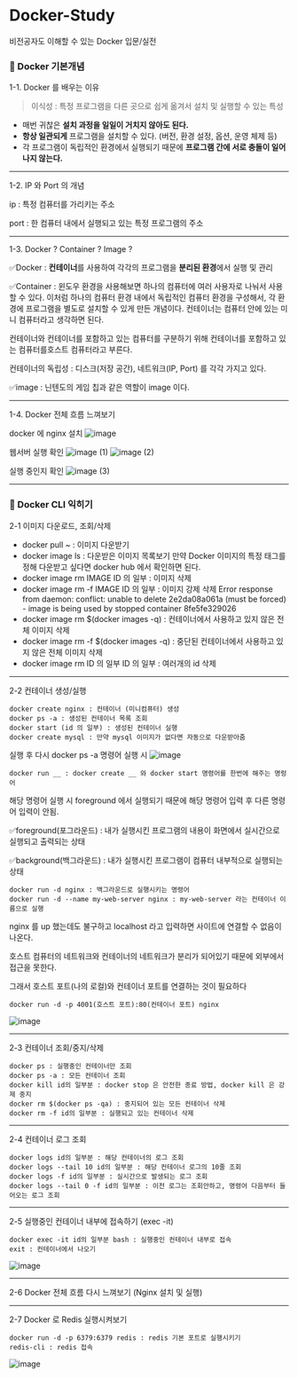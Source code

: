 # Docker-Study
비전공자도 이해할 수 있는 Docker 입문/실전

### :blossom: Docker 기본개념
1-1. Docker 를 배우는 이유

> 이식성 : 특정 프로그램을 다른 곳으로 쉽게 옮겨서 설치 및 실행할 수 있는 특성
> 
- 매번 귀찮은 **설치 과정을 일일이 거치지 않아도 된다.**
- **항상 일관되게** 프로그램을 설치할 수 있다. (버전, 환경 설정, 옵션, 운영 체제 등)
- 각 프로그램이 독립적인 환경에서 실행되기 때문에 **프로그램 간에 서로 충돌이 일어나지 않는다.**

---

1-2. IP 와 Port 의 개념

ip : 특정 컴퓨터를 가리키는 주소

port : 한 컴퓨터 내에서 실행되고 있는 특정 프로그램의 주소

---

1-3. Docker ? Container ? Image ?

✅Docker : **컨테이너**를 사용하여 각각의 프로그램을 **분리된 환경**에서 실행 및 관리

✅Container : 윈도우 환경을 사용해보면 하나의 컴퓨터에 여러 사용자로 나눠서 사용할 수 있다. 이처럼 하나의 컴퓨터 환경 내에서 독립적인 컴퓨터 환경을 구성해서, 각 환경에 프로그램을 별도로 설치할 수 있게 만든 개념이다. 컨테이너는 컴퓨터 안에 있는 미니 컴퓨터라고 생각하면 된다.

컨테이너와 컨테이너를 포함하고 있는 컴퓨터를 구분하기 위해 컨테이너를 포함하고 있는 컴퓨터를호스트 컴퓨터라고 부른다.

컨테이너의 독립성 : 디스크(저장 공간), 네트워크(IP, Port) 를 각각 가지고 있다.

✅image : 닌텐도의 게임 칩과 같은 역할이 image 이다. 

---

1-4. Docker 전체 흐름 느껴보기

docker 에 nginx 설치
![image](https://github.com/user-attachments/assets/4d524299-e851-480d-8116-43e86d659536)


웹서버 실행 확인
![image (1)](https://github.com/user-attachments/assets/aa7db88a-2950-463b-8e0f-69321b6c6005)
![image (2)](https://github.com/user-attachments/assets/49fa4f25-574f-4ccd-997e-8ce60054dbb8)

실행 중인지 확인
![image (3)](https://github.com/user-attachments/assets/697d2bd6-c0e8-4196-a9d2-5b8be0f2c5d2)

---
### :seedling: Docker CLI 익히기
2-1 이미지 다운로드, 조회/삭제
* docker pull ~ : 이미지 다운받기
* docker image ls : 다운받은 이미지 목록보기 만약 Docker 이미지의 특정 태그를 정해 다운받고 싶다면 docker hub 에서 확인하면 된다.
* docker image rm IMAGE ID 의 일부 : 이미지 삭제
* docker image rm -f IMAGE ID 의 일부 : 이미지 강제 삭제
Error response from daemon: conflict: unable to delete 2e2da08a061a (must be forced) - image is being used by stopped container 8fe5fe329026
* docker image rm $(docker images -q) : 컨테이너에서 사용하고 있지 않은 전체 이미지 삭제
* docker image rm -f $(docker images -q) : 중단된 컨테이너에서 사용하고 있지 않은 전체 이미지 삭제
* docker image rm ID 의 일부 ID 의 일부 : 여러개의 id 삭제
---
2-2 컨테이너 생성/실행
```
docker create nginx : 컨테이너 (미니컴퓨터) 생성
docker ps -a : 생성된 컨테이너 목록 조회
docker start (id 의 일부) : 생성된 컨테이너 실행
docker create mysql : 만약 mysql 이미지가 없다면 자동으로 다운받아줌
```
실행 후 다시 docker ps -a 명령어 실행 시
![image](https://github.com/user-attachments/assets/307fc7e9-64eb-4eac-b101-1cec1e4b5cbd)

```
docker run __ : docker create __ 와 docker start 명령어를 한번에 해주는 명렁어
```
해당 명령어 실행 시 foreground 에서 실행되기 때문에 해당 명령어 입력 후 다른 명령어 입력이 안됨.

✅foreground(포그라운드) : 내가 실행시킨 프로그램의 내용이 화면에서 실시간으로 실행되고 출력되는 상태

✅background(백그라운드) : 내가 실행시킨 프로그램이 컴퓨터 내부적으로 실행되는 상태

```
docker run -d nginx : 백그라운드로 실행시키는 명령어
docker run -d --name my-web-server nginx : my-web-server 라는 컨테이너 이름으로 실행
```
nginx 를 up 했는데도 불구하고 localhost 라고 입력하면 사이트에 연결할 수 없음이 나온다.

호스트 컴퓨터의 네트워크와 컨테이너의 네트워크가 분리가 되어있기 때문에 외부에서 접근을 못한다.

그래서 호스트 포트(나의 로컬)와 컨테이너 포트를 연결하는 것이 필요하다
```
docker run -d -p 4001(호스트 포트):80(컨테이너 포트) nginx
```
![image](https://github.com/user-attachments/assets/19706335-8d1a-4ccf-bb9b-b8cd909e682d)

---
2-3 컨테이너 조회/중지/삭제
```
docker ps : 실행중인 컨테이너만 조회
docker ps -a : 모든 컨테이너 조회
docker kill id의 일부분 : docker stop 은 안전한 종료 방법, docker kill 은 강제 중지
docker rm $(docker ps -qa) : 중지되어 있는 모든 컨테이너 삭제
docker rm -f id의 일부분 : 실행되고 있는 컨테이너 삭제
```
---
2-4 컨테이너 로그 조회
```
docker logs id의 일부분 : 해당 컨테이너의 로그 조회
docker logs --tail 10 id의 일부분 : 해당 컨테이너 로그의 10줄 조회
docker logs -f id의 일부분 : 실시간으로 발생되는 로그 조회
docker logs --tail 0 -f id의 일부분 : 이전 로그는 조회안하고, 명령어 다음부터 들어오는 로그 조회
```
---
2-5 실행중인 컨테이너 내부에 접속하기 (exec -it)
```
docker exec -it id의 일부분 bash : 실행중인 컨테이너 내부로 접속
exit : 컨테이너에서 나오기
```
![image](https://github.com/user-attachments/assets/73713df5-f031-4651-a0f2-049f42830e75)

---
2-6 Docker 전체 흐름 다시 느껴보기 (Nginx 설치 및 실행)

---
2-7 Docker 로 Redis 실행시켜보기
```
docker run -d -p 6379:6379 redis : redis 기본 포트로 실행시키기
redis-cli : redis 접속
```
![image](https://github.com/user-attachments/assets/d91f6012-317b-4132-91a1-6e724a6da442)


